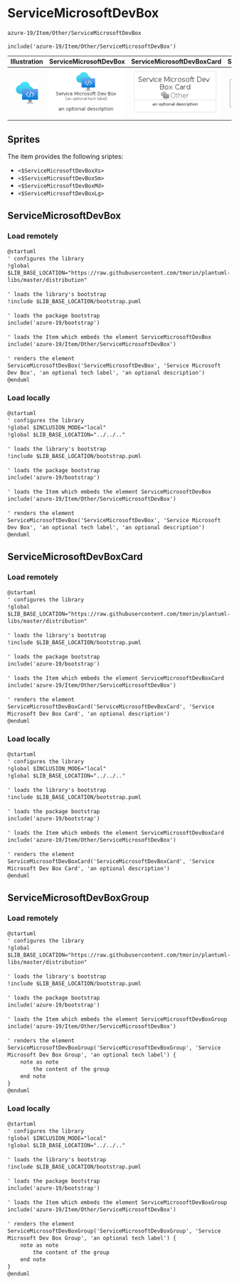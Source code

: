 # ServiceMicrosoftDevBox


```text
azure-19/Item/Other/ServiceMicrosoftDevBox
```

```text
include('azure-19/Item/Other/ServiceMicrosoftDevBox')
```



| Illustration | ServiceMicrosoftDevBox | ServiceMicrosoftDevBoxCard | ServiceMicrosoftDevBoxGroup |
| :---: | :---: | :---: | :---: |
| ![illustration for Illustration](../../../azure-19/Item/Other/ServiceMicrosoftDevBox.png) | ![illustration for ServiceMicrosoftDevBox](../../../azure-19/Item/Other/ServiceMicrosoftDevBox.Local.png) | ![illustration for ServiceMicrosoftDevBoxCard](../../../azure-19/Item/Other/ServiceMicrosoftDevBoxCard.Local.png) | ![illustration for ServiceMicrosoftDevBoxGroup](../../../azure-19/Item/Other/ServiceMicrosoftDevBoxGroup.Local.png) |



## Sprites
The item provides the following sriptes:

- `<$ServiceMicrosoftDevBoxXs>`
- `<$ServiceMicrosoftDevBoxSm>`
- `<$ServiceMicrosoftDevBoxMd>`
- `<$ServiceMicrosoftDevBoxLg>`





## ServiceMicrosoftDevBox

### Load remotely
```plantuml
@startuml
' configures the library
!global $LIB_BASE_LOCATION="https://raw.githubusercontent.com/tmorin/plantuml-libs/master/distribution"

' loads the library's bootstrap
!include $LIB_BASE_LOCATION/bootstrap.puml

' loads the package bootstrap
include('azure-19/bootstrap')

' loads the Item which embeds the element ServiceMicrosoftDevBox
include('azure-19/Item/Other/ServiceMicrosoftDevBox')

' renders the element
ServiceMicrosoftDevBox('ServiceMicrosoftDevBox', 'Service Microsoft Dev Box', 'an optional tech label', 'an optional description')
@enduml
```

### Load locally
```plantuml
@startuml
' configures the library
!global $INCLUSION_MODE="local"
!global $LIB_BASE_LOCATION="../../.."

' loads the library's bootstrap
!include $LIB_BASE_LOCATION/bootstrap.puml

' loads the package bootstrap
include('azure-19/bootstrap')

' loads the Item which embeds the element ServiceMicrosoftDevBox
include('azure-19/Item/Other/ServiceMicrosoftDevBox')

' renders the element
ServiceMicrosoftDevBox('ServiceMicrosoftDevBox', 'Service Microsoft Dev Box', 'an optional tech label', 'an optional description')
@enduml
```

## ServiceMicrosoftDevBoxCard

### Load remotely
```plantuml
@startuml
' configures the library
!global $LIB_BASE_LOCATION="https://raw.githubusercontent.com/tmorin/plantuml-libs/master/distribution"

' loads the library's bootstrap
!include $LIB_BASE_LOCATION/bootstrap.puml

' loads the package bootstrap
include('azure-19/bootstrap')

' loads the Item which embeds the element ServiceMicrosoftDevBoxCard
include('azure-19/Item/Other/ServiceMicrosoftDevBox')

' renders the element
ServiceMicrosoftDevBoxCard('ServiceMicrosoftDevBoxCard', 'Service Microsoft Dev Box Card', 'an optional description')
@enduml
```

### Load locally
```plantuml
@startuml
' configures the library
!global $INCLUSION_MODE="local"
!global $LIB_BASE_LOCATION="../../.."

' loads the library's bootstrap
!include $LIB_BASE_LOCATION/bootstrap.puml

' loads the package bootstrap
include('azure-19/bootstrap')

' loads the Item which embeds the element ServiceMicrosoftDevBoxCard
include('azure-19/Item/Other/ServiceMicrosoftDevBox')

' renders the element
ServiceMicrosoftDevBoxCard('ServiceMicrosoftDevBoxCard', 'Service Microsoft Dev Box Card', 'an optional description')
@enduml
```

## ServiceMicrosoftDevBoxGroup

### Load remotely
```plantuml
@startuml
' configures the library
!global $LIB_BASE_LOCATION="https://raw.githubusercontent.com/tmorin/plantuml-libs/master/distribution"

' loads the library's bootstrap
!include $LIB_BASE_LOCATION/bootstrap.puml

' loads the package bootstrap
include('azure-19/bootstrap')

' loads the Item which embeds the element ServiceMicrosoftDevBoxGroup
include('azure-19/Item/Other/ServiceMicrosoftDevBox')

' renders the element
ServiceMicrosoftDevBoxGroup('ServiceMicrosoftDevBoxGroup', 'Service Microsoft Dev Box Group', 'an optional tech label') {
    note as note
        the content of the group
    end note
}
@enduml
```

### Load locally
```plantuml
@startuml
' configures the library
!global $INCLUSION_MODE="local"
!global $LIB_BASE_LOCATION="../../.."

' loads the library's bootstrap
!include $LIB_BASE_LOCATION/bootstrap.puml

' loads the package bootstrap
include('azure-19/bootstrap')

' loads the Item which embeds the element ServiceMicrosoftDevBoxGroup
include('azure-19/Item/Other/ServiceMicrosoftDevBox')

' renders the element
ServiceMicrosoftDevBoxGroup('ServiceMicrosoftDevBoxGroup', 'Service Microsoft Dev Box Group', 'an optional tech label') {
    note as note
        the content of the group
    end note
}
@enduml
```

